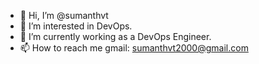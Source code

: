 - 👋 Hi, I’m @sumanthvt
- 👀 I’m interested in DevOps.
- 🌱 I’m currently working as a DevOps Engineer.
- 📫 How to reach me gmail: sumanthvt2000@gmail.com

<!---
sumanthvt/sumanthvt is a ✨ special ✨ repository because its `README.md` (this file) appears on your GitHub profile.
You can click the Preview link to take a look at your changes.
--->
